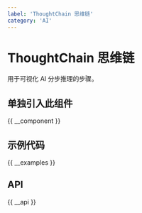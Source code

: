 ```yaml
---
label: 'ThoughtChain 思维链'
category: 'AI'
---
```


# ThoughtChain 思维链

用于可视化 AI 分步推理的步骤。

## 单独引入此组件

{{ __component }}

## 示例代码

{{ __examples }}

## API

{{ __api }}

